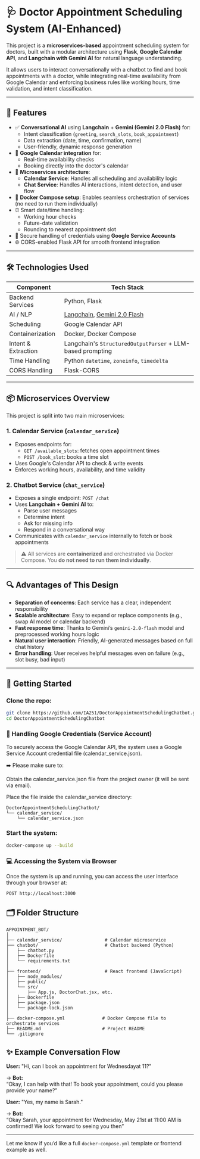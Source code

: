 # 🩺 Doctor Appointment Scheduling System (AI-Enhanced)

This project is a **microservices-based** appointment scheduling system for doctors, built with a modular architecture using **Flask**, **Google Calendar API**, and **Langchain with Gemini AI** for natural language understanding.

It allows users to interact conversationally with a chatbot to find and book appointments with a doctor, while integrating real-time availability from Google Calendar and enforcing business rules like working hours, time validation, and intent classification.

---

## 🧠 Features

- ✅ **Conversational AI** using **Langchain** + **Gemini (Gemini 2.0 Flash)** for:
  - Intent classification (`greeting`, `search_slots`, `book_appointment`)
  - Data extraction (date, time, confirmation, name)
  - User-friendly, dynamic response generation
- 📅 **Google Calendar integration** for:
  - Real-time availability checks
  - Booking directly into the doctor's calendar
- 🧩 **Microservices architecture**:
  - **Calendar Service**: Handles all scheduling and availability logic
  - **Chat Service**: Handles AI interactions, intent detection, and user flow
- 🐳 **Docker Compose setup**: Enables seamless orchestration of services (no need to run them individually)
- ⏰ Smart date/time handling:
  - Working hour checks
  - Future-date validation
  - Rounding to nearest appointment slot
- 🔐 Secure handling of credentials using **Google Service Accounts**
- 🌐 CORS-enabled Flask API for smooth frontend integration

---

## 🛠️ Technologies Used

| Component          | Tech Stack                                                                 |
|--------------------|----------------------------------------------------------------------------|
| Backend Services   | Python, Flask                                                              |
| AI / NLP           | [Langchain](https://www.langchain.com/), [Gemini 2.0 Flash](https://ai.google.dev) |
| Scheduling         | Google Calendar API                                                        |
| Containerization   | Docker, Docker Compose                                                     |
| Intent & Extraction| Langchain's `StructuredOutputParser` + LLM-based prompting                 |
| Time Handling      | Python `datetime`, `zoneinfo`, `timedelta`                                 |
| CORS Handling      | Flask-CORS                                                                 |

---

## 📦 Microservices Overview

This project is split into two main microservices:

### 1. **Calendar Service** (`calendar_service`)
- Exposes endpoints for:
  - `GET /available_slots`: fetches open appointment times
  - `POST /book_slot`: books a time slot
- Uses Google's Calendar API to check & write events
- Enforces working hours, availability, and time validity

### 2. **Chatbot Service** (`chat_service`)
- Exposes a single endpoint: `POST /chat`
- Uses **Langchain + Gemini AI** to:
  - Parse user messages
  - Determine intent
  - Ask for missing info
  - Respond in a conversational way
- Communicates with `calendar_service` internally to fetch or book appointments

> ⚠️ All services are **containerized** and orchestrated via Docker Compose. You **do not need to run them individually**.

---

## 🔍 Advantages of This Design

- **Separation of concerns**: Each service has a clear, independent responsibility
- **Scalable architecture**: Easy to expand or replace components (e.g., swap AI model or calendar backend)
- **Fast response time**: Thanks to Gemini’s `gemini-2.0-flash` model and preprocessed working hours logic
- **Natural user interaction**: Friendly, AI-generated messages based on full chat history
- **Error handling**: User receives helpful messages even on failure (e.g., slot busy, bad input)

---


## 🚀 Getting Started

### Clone the repo:

```bash
git clone https://github.com/IA251/DoctorAppointmentSchedulingChatbot.git
cd DoctorAppointmentSchedulingChatbot
```

### 🔐 Handling Google Credentials (Service Account)

To securely access the Google Calendar API, the system uses a Google Service Account credential file (calendar_service.json).

➡️ Please make sure to:

Obtain the calendar_service.json file from the project owner (it will be sent via email).

Place the file inside the calendar_service directory:

```
DoctorAppointmentSchedulingChatbot/
└── calendar_service/
    └── calendar_service.json
```

### Start the system:

```bash
docker-compose up --build
```

### 💻 Accessing the System via Browser

Once the system is up and running, you can access the user interface through your browser at:

```bash
POST http://localhost:3000
```

## 🗂️ Folder Structure

```
APPOINTMENT_BOT/
│
├── calendar_service/                # Calendar microservice
├── chatbot/                         # Chatbot backend (Python)
│   ├── chatbot.py
│   ├── Dockerfile
│   └── requirements.txt
│
├── frontend/                        # React frontend (JavaScript)
│   ├── node_modules/
│   ├── public/
│   └── src/
│       ├── App.js, DoctorChat.jsx, etc.
│   ├── Dockerfile
│   ├── package.json
│   └── package-lock.json
│
├── docker-compose.yml              # Docker Compose file to orchestrate services
├── README.md                       # Project README
└── .gitignore

```

## ✨ Example Conversation Flow

**User:** "Hi, can I book an appointment for Wednesdayat 11?"

→ **Bot:**  
“Okay, I can help with that! To book your appointment, could you please provide your name?”

**User:** "Yes, my name is Sarah."

→ **Bot:**  
“Okay Sarah, your appointment for Wednesday, May 21st at 11:00 AM is confirmed! We look forward to seeing you then”

---

Let me know if you’d like a full `docker-compose.yml` template or frontend example as well.
